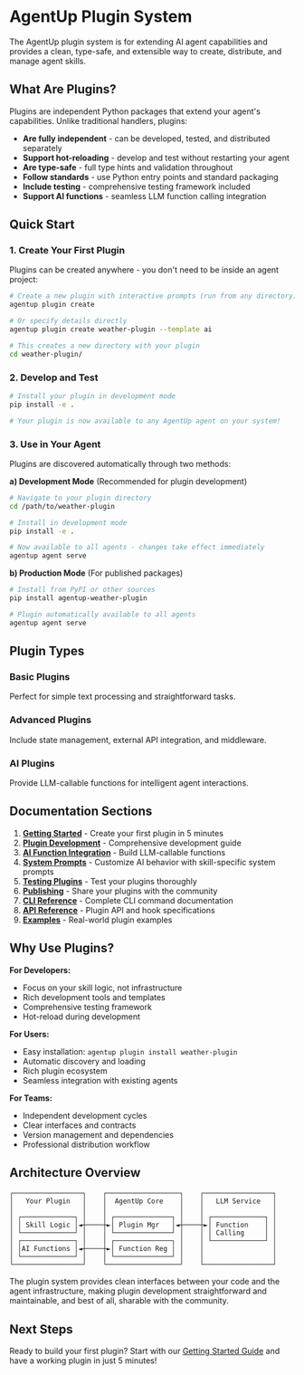 # AgentUp Plugin System

The AgentUp plugin system is for extending AI agent capabilities and provides a clean,
type-safe, and extensible way to create, distribute, and manage agent skills.

## What Are Plugins?

Plugins are independent Python packages that extend your agent's capabilities. Unlike traditional handlers, plugins:

- **Are fully independent** - can be developed, tested, and distributed separately
- **Support hot-reloading** - develop and test without restarting your agent
- **Are type-safe** - full type hints and validation throughout
- **Follow standards** - use Python entry points and standard packaging
- **Include testing** - comprehensive testing framework included
- **Support AI functions** - seamless LLM function calling integration

## Quick Start

### 1. Create Your First Plugin

Plugins can be created anywhere - you don't need to be inside an agent project:

```bash
# Create a new plugin with interactive prompts (run from any directory)
agentup plugin create

# Or specify details directly
agentup plugin create weather-plugin --template ai

# This creates a new directory with your plugin
cd weather-plugin/
```

### 2. Develop and Test

```bash
# Install your plugin in development mode
pip install -e .

# Your plugin is now available to any AgentUp agent on your system!
```

### 3. Use in Your Agent

Plugins are discovered automatically through two methods:

**a) Development Mode** (Recommended for plugin development)
```bash
# Navigate to your plugin directory
cd /path/to/weather-plugin

# Install in development mode
pip install -e .

# Now available to all agents - changes take effect immediately
agentup agent serve
```

**b) Production Mode** (For published packages)
```bash
# Install from PyPI or other sources
pip install agentup-weather-plugin

# Plugin automatically available to all agents
agentup agent serve
```

## Plugin Types

### Basic Plugins
Perfect for simple text processing and straightforward tasks.

### Advanced Plugins  
Include state management, external API integration, and middleware.

### AI Plugins
Provide LLM-callable functions for intelligent agent interactions.

## Documentation Sections

1. **[Getting Started](getting-started.md)** - Create your first plugin in 5 minutes
2. **[Plugin Development](development.md)** - Comprehensive development guide
3. **[AI Function Integration](ai-functions.md)** - Build LLM-callable functions
4. **[System Prompts](../plugin-system-prompts.md)** - Customize AI behavior with skill-specific system prompts
5. **[Testing Plugins](testing.md)** - Test your plugins thoroughly
6. **[Publishing](publishing.md)** - Share your plugins with the community
7. **[CLI Reference](cli-reference.md)** - Complete CLI command documentation
8. **[API Reference](api-reference.md)** - Plugin API and hook specifications
9. **[Examples](examples.md)** - Real-world plugin examples

## Why Use Plugins?

**For Developers:**
- Focus on your skill logic, not infrastructure
- Rich development tools and templates
- Comprehensive testing framework
- Hot-reload during development

**For Users:**
- Easy installation: `agentup plugin install weather-plugin`
- Automatic discovery and loading
- Rich plugin ecosystem
- Seamless integration with existing agents

**For Teams:**
- Independent development cycles
- Clear interfaces and contracts
- Version management and dependencies
- Professional distribution workflow

## Architecture Overview

```
┌─────────────────┐    ┌──────────────────┐    ┌─────────────────┐
│   Your Plugin   │    │  AgentUp Core    │    │   LLM Service   │
│                 │    │                  │    │                 │
│ ┌─────────────┐ │    │ ┌──────────────┐ │    │ ┌─────────────┐ │
│ │ Skill Logic │◄┼────┼►│ Plugin Mgr   │◄┼────┼►│ Function    │ │
│ └─────────────┘ │    │ └──────────────┘ │    │ │ Calling     │ │
│ ┌─────────────┐ │    │ ┌──────────────┐ │    │ └─────────────┘ │
│ │AI Functions │◄┼────┼►│ Function Reg │ │    │                 │
│ └─────────────┘ │    │ └──────────────┘ │    │                 │
└─────────────────┘    └──────────────────┘    └─────────────────┘
```

The plugin system provides clean interfaces between your code and the agent infrastructure,
making plugin development straightforward and maintainable, and best of all,
sharable with the community.

## Next Steps

Ready to build your first plugin? Start with our [Getting Started Guide](getting-started.md)
and have a working plugin in just 5 minutes!